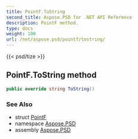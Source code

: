 ```yaml
---
title: PointF.ToString
second_title: Aspose.PSD for .NET API Reference
description: PointF method. 
type: docs
weight: 100
url: /net/aspose.psd/pointf/tostring/
---
```

{{< psd/tize >}}
## PointF.ToString method

```csharp
public override string ToString()
```

### See Also

* struct [PointF](../)
* namespace [Aspose.PSD](../../pointf/)
* assembly [Aspose.PSD](../../../)


